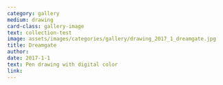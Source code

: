 ```yaml
---
category: gallery
medium: drawing
card-class: gallery-image
text: collection-test
image: assets/images/categories/gallery/drawing_2017_1_dreamgate.jpg
title: Dreamgate
author:
date: 2017-1-1
text: Pen drawing with digital color
link:
---
```

